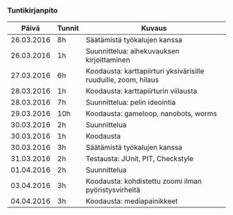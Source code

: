 ### Tuntikirjanpito
Päivä | Tunnit | Kuvaus
--------------- | ----- | ------
26.03.2016      |    8h | Säätämistä työkalujen kanssa
26.03.2016      |    1h | Suunnittelua: aihekuvauksen kirjoittaminen
27.03.2016      |    6h | Koodausta: karttapiirturi yksivärisille ruuduille, zoom, hilaus
28.03.2016      |    1h | Koodausta: karttapiirturin viilausta
28.03.2016      |    7h | Suunnittelua: pelin ideointia
29.03.2016      |   10h | Koodausta: gameloop, nanobots, worms
30.03.2016      |    2h | Suunnittelua
30.03.2016      |    1h | Koodausta
30.03.2016      |    3h | Säätämistä työkalujen kanssa
31.03.2016      |    2h | Testausta: JUnit, PIT, Checkstyle
01.04.2016      |    2h | Suunnittelua
03.04.2016      |    3h | Koodausta: kohdistettu zoomi ilman pyöristysvirheitä
04.04.2016      |    3h | Koodausta: mediapainikkeet
